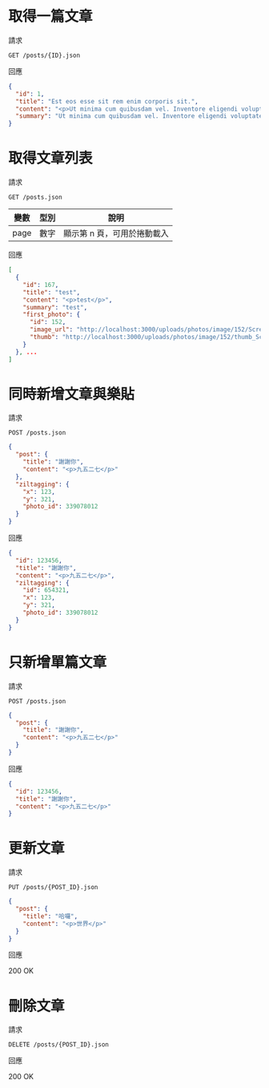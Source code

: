 # 取得一篇文章

請求

`GET /posts/{ID}.json`

回應

```json
{
  "id": 1,
  "title": "Est eos esse sit rem enim corporis sit.",
  "content": "<p>Ut minima cum quibusdam vel. Inventore eligendi voluptatem consequatur qui. Est ea sit voluptates dolores tenetur assumenda. Ut veniam qui voluptatum.</p><img src=\"http://placehold.it/100x100\"><p>Porro harum provident eveniet omnis sed. Provident dolorem qui quo eos odit. Deserunt voluptates nobis autem et molestiae sit. Vel quos nihil quo est voluptatem distinctio consequatur.</p><img src=\"http://placehold.it/100x100\"><p>Sit ut fuga aut sunt autem voluptatibus ullam. Vitae sunt voluptatem libero suscipit. Cum amet maiores ad qui. Exercitationem eaque error inventore labore voluptas.</p><img src=\"http://placehold.it/100x100\">",
  "summary": "Ut minima cum quibusdam vel. Inventore eligendi voluptatem consequatur qui. Est ea sit voluptates dolores tenetur assumenda. Ut veniam qui voluptatum.Porro harum provident eveniet omnis sed. Provident dolorem qui quo eos odit. Deserunt voluptates nobis autem et molestiae sit. Vel quos nihil quo es..."
}
```

# 取得文章列表

請求

`GET /posts.json`

變數 | 型別 | 說明
---  | ---  | ---
page | 數字 | 顯示第 n 頁，可用於捲動載入

回應

```json
[
  {
    "id": 167,
    "title": "test",
    "content": "<p>test</p>",
    "summary": "test",
    "first_photo": {
      "id": 152,
      "image_url": "http://localhost:3000/uploads/photos/image/152/Screenshot_2015-03-08_03.30.22.png",
      "thumb": "http://localhost:3000/uploads/photos/image/152/thumb_Screenshot_2015-03-08_03.30.22.png"
    }
  }, ...
]
```

# 同時新增文章與樂貼

請求

`POST /posts.json`

```json
{
  "post": {
    "title": "謝謝你",
    "content": "<p>九五二七</p>"
  },
  "ziltagging": {
    "x": 123,
    "y": 321,
    "photo_id": 339078012
  }
}
```

回應

```json
{
  "id": 123456,
  "title": "謝謝你",
  "content": "<p>九五二七</p>",
  "ziltagging": {
    "id": 654321,
    "x": 123,
    "y": 321,
    "photo_id": 339078012
  }
}
```

# 只新增單篇文章

請求

`POST /posts.json`

```json
{
  "post": {
    "title": "謝謝你",
    "content": "<p>九五二七</p>"
  }
}
```

回應

```json
{
  "id": 123456,
  "title": "謝謝你",
  "content": "<p>九五二七</p>"
}
```

# 更新文章

請求

`PUT /posts/{POST_ID}.json`

```json
{
  "post": {
    "title": "哈囉",
    "content": "<p>世界</p>"
  }
}
```

回應

200 OK

# 刪除文章

請求

`DELETE /posts/{POST_ID}.json`

回應

200 OK